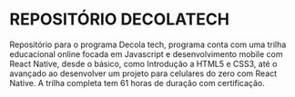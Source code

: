 # REPOSITÓRIO DECOLATECH

Repositório para o programa Decola tech, programa conta com uma trilha educacional online focada em Javascript e desenvolvimento mobile com React Native, desde o básico, como Introdução a HTML5 e CSS3, até o avançado ao desenvolver um projeto para celulares do zero com React Native. A trilha completa tem 61 horas de duração com certificação.
